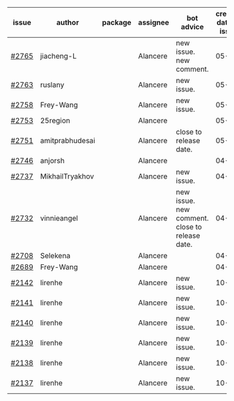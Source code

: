 | issue | author | package | assignee | bot advice | created date of issue | target release date | date from target |
| ------ | ------ | ------ | ------ | ------ | ------ | ------ | :-----: |
| [#2765](https://github.com/Azure/sdk-release-request/issues/2765) | jiacheng-L |  | Alancere | new issue. new comment. | 05-06 | 05-23 |  |
| [#2763](https://github.com/Azure/sdk-release-request/issues/2763) | ruslany |  | Alancere | new issue. | 05-05 | 05-19 |  |
| [#2758](https://github.com/Azure/sdk-release-request/issues/2758) | Frey-Wang |  | Alancere | new issue. | 05-05 | 05-12 |  |
| [#2753](https://github.com/Azure/sdk-release-request/issues/2753) | 25region |  | Alancere |  | 05-04 | 05-18 |  |
| [#2751](https://github.com/Azure/sdk-release-request/issues/2751) | amitprabhudesai |  | Alancere | close to release date.  | 05-04 | 05-06 | -1 |
| [#2746](https://github.com/Azure/sdk-release-request/issues/2746) | anjorsh |  | Alancere |  | 04-29 | 05-02 |  |
| [#2737](https://github.com/Azure/sdk-release-request/issues/2737) | MikhailTryakhov |  | Alancere | new issue. | 04-25 | 05-02 |  |
| [#2732](https://github.com/Azure/sdk-release-request/issues/2732) | vinnieangel |  | Alancere | new issue. new comment. close to release date.  | 04-21 | 05-05 | -2 |
| [#2708](https://github.com/Azure/sdk-release-request/issues/2708) | Selekena |  | Alancere |  | 04-15 | 05-02 |  |
| [#2689](https://github.com/Azure/sdk-release-request/issues/2689) | Frey-Wang |  | Alancere |  | 04-15 | 04-22 |  |
| [#2142](https://github.com/Azure/sdk-release-request/issues/2142) | lirenhe |  | Alancere | new issue. | 10-20 | 11-03 |  |
| [#2141](https://github.com/Azure/sdk-release-request/issues/2141) | lirenhe |  | Alancere | new issue. | 10-20 | 11-03 |  |
| [#2140](https://github.com/Azure/sdk-release-request/issues/2140) | lirenhe |  | Alancere | new issue. | 10-20 | 11-05 |  |
| [#2139](https://github.com/Azure/sdk-release-request/issues/2139) | lirenhe |  | Alancere | new issue. | 10-20 | 11-05 |  |
| [#2138](https://github.com/Azure/sdk-release-request/issues/2138) | lirenhe |  | Alancere | new issue. | 10-20 | 11-05 |  |
| [#2137](https://github.com/Azure/sdk-release-request/issues/2137) | lirenhe |  | Alancere | new issue. | 10-20 | 11-05 |  |
